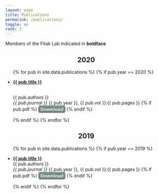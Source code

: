 ```yaml
---
layout: page
title: Publications
permalink: /publications/
toggle: on
rank: 3
---
```


<p>Members of the Fitak Lab indicated in <b>boldface</b>
   <br>
</p>

<div align="center"><h2><b>2020</b></h2></div>
<div class="lab-wrapper">
    <ul class="lab-list">
    {% for pub in site.data.publications %}
    {% if pub.year == 2020 %}
     <li><script type="text/javascript" src="https://d1bxh8uas1mnw7.cloudfront.net/assets/embed.js"></script><div class="altmetric-embed" data-badge-type="donut" data-altmetric-id="41788310"><p><a href="{{ pub.doi }}"><b>{{ pub.title }}</b></a></div>
      <br>
      {{ pub.authors }}
      <br>
      <i>{{ pub.journal }}</i> {{ pub.year }}, {{ pub.vol }}:{{ pub.pages }}
      {% if pub.pdf %}
         <a href="{{ pub.pdf | prepend: site.pub_dir | prepend: site.baseurl }}" style="-moz-box-shadow:inset 0px 1px 3px 0px #91b8b3; -webkit-box-shadow:inset 0px 1px 3px 0px #91b8b3; box-shadow:inset 0px 1px 3px 0px #91b8b3; background:-webkit-gradient(linear, left top, left bottom, color-stop(0.05, #768d87), color-stop(1, #6c7c7c)); background:-moz-linear-gradient(top, #768d87 5%, #6c7c7c 100%); background:-webkit-linear-gradient(top, #768d87 5%, #6c7c7c 100%); background:-o-linear-gradient(top, #768d87 5%, #6c7c7c 100%); background:-ms-linear-gradient(top, #768d87 5%, #6c7c7c 100%); background:linear-gradient(to bottom, #768d87 5%, #6c7c7c 100%); filter:progid:DXImageTransform.Microsoft.gradient(startColorstr='#768d87', endColorstr='#6c7c7c',GradientType=0); background-color:#768d87; -moz-border-radius:5px; -webkit-border-radius:5px; border-radius:5px; border:1px solid #566963; display:inline-block; cursor:pointer; color:#ffffff; font-family:Arial; font-size:15px; font-weight:bold; padding:2px 5px; text-decoration:none; text-shadow:0px -1px 0px #2b665e;" download>Download</a>
      {% endif %}
      </p></li>
    {% endif %}
    {% endfor %}
    </ul>
</div>

<div align="center" style="clear:both"><h2><b>2019</b></h2></div>
<div class="lab-wrapper">
    <ul class="lab-list">
    {% for pub in site.data.publications %}
    {% if pub.year == 2019 %}
     <li><p><a href="{{ pub.doi }}"><b>{{ pub.title }}</b></a>
      <br>
      {{ pub.authors }}
      <br>
      <i>{{ pub.journal }}</i> {{ pub.year }}, {{ pub.vol }}:{{ pub.pages }}   
      {% if pub.pdf %}
         <a href="{{ pub.pdf | prepend: site.pub_dir | prepend: site.baseurl }}" style="-moz-box-shadow:inset 0px 1px 3px 0px #91b8b3; -webkit-box-shadow:inset 0px 1px 3px 0px #91b8b3; box-shadow:inset 0px 1px 3px 0px #91b8b3; background:-webkit-gradient(linear, left top, left bottom, color-stop(0.05, #768d87), color-stop(1, #6c7c7c)); background:-moz-linear-gradient(top, #768d87 5%, #6c7c7c 100%); background:-webkit-linear-gradient(top, #768d87 5%, #6c7c7c 100%); background:-o-linear-gradient(top, #768d87 5%, #6c7c7c 100%); background:-ms-linear-gradient(top, #768d87 5%, #6c7c7c 100%); background:linear-gradient(to bottom, #768d87 5%, #6c7c7c 100%); filter:progid:DXImageTransform.Microsoft.gradient(startColorstr='#768d87', endColorstr='#6c7c7c',GradientType=0); background-color:#768d87; -moz-border-radius:5px; -webkit-border-radius:5px; border-radius:5px; border:1px solid #566963; display:inline-block; cursor:pointer; color:#ffffff; font-family:Arial; font-size:15px; font-weight:bold; padding:2px 5px; text-decoration:none; text-shadow:0px -1px 0px #2b665e;" download>Download</a>
      {% endif %}
      </p></li>
    {% endif %}
    {% endfor %}
    </ul>
</div>
